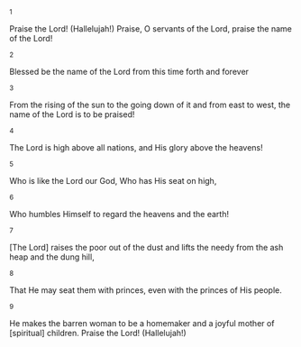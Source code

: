 <sup>1</sup> 

Praise the Lord! (Hallelujah!) Praise, O servants of the Lord, praise the name of the Lord! 

<sup>2</sup> 

Blessed be the name of the Lord from this time forth and forever 

<sup>3</sup> 

From the rising of the sun to the going down of it and from east to west, the name of the Lord is to be praised! 

<sup>4</sup> 

The Lord is high above all nations, and His glory above the heavens! 

<sup>5</sup> 

Who is like the Lord our God, Who has His seat on high, 

<sup>6</sup> 

Who humbles Himself to regard the heavens and the earth! 

<sup>7</sup> 

[The Lord] raises the poor out of the dust and lifts the needy from the ash heap and the dung hill, 

<sup>8</sup> 

That He may seat them with princes, even with the princes of His people. 

<sup>9</sup> 

He makes the barren woman to be a homemaker and a joyful mother of [spiritual] children. Praise the Lord! (Hallelujah!)